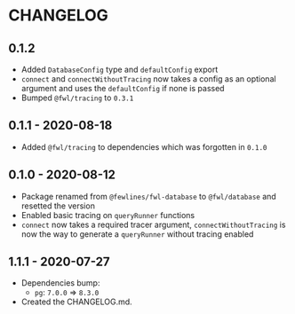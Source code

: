 # CHANGELOG

## 0.1.2

- Added `DatabaseConfig` type and `defaultConfig` export
- `connect` and `connectWithoutTracing` now takes a config as an optional argument and uses the `defaultConfig` if none is passed
- Bumped `@fwl/tracing` to `0.3.1`

## 0.1.1 - 2020-08-18

- Added `@fwl/tracing` to dependencies which was forgotten in `0.1.0`

## 0.1.0 - 2020-08-12

- Package renamed from `@fewlines/fwl-database` to `@fwl/database` and resetted the version
- Enabled basic tracing on `queryRunner` functions
- `connect` now takes a required tracer argument, `connectWithoutTracing` is now the way to generate a `queryRunner` without tracing enabled


## 1.1.1 - 2020-07-27

- Dependencies bump:
  - `pg`: `7.0.0` => `8.3.0`
- Created the CHANGELOG.md.
